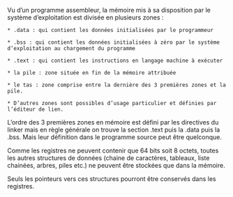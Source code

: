 

Vu d’un programme assembleur, la mémoire mis à sa disposition par le système d’exploitation est divisée en plusieurs zones :

    * .data : qui contient les données initialisées par le programmeur
    
    * .bss : qui contient les données initialisées à zéro par le système d’exploitation au chargement du programme
    
    * .text : qui contient les instructions en langage machine à exécuter
    
    * la pile : zone située en fin de la mémoire attribuée
    
    * le tas : zone comprise entre la dernière des 3 premières zones et la pile.
    
    * D’autres zones sont possibles d’usage particulier et définies par l’éditeur de lien.

L’ordre des 3 premières zones en mémoire est défini par les directives du linker mais en règle générale on trouve la section .text puis la .data puis la .bss. Mais leur définition dans le programme source peut être quelconque.

Comme les registres ne peuvent contenir que 64 bits soit 8 octets, toutes les autres structures de données (chaine de caractères, tableaux, liste chainées, arbres, piles etc.) ne peuvent être stockées que dans la mémoire.

Seuls les pointeurs vers ces structures pourront être conservés dans les registres.
